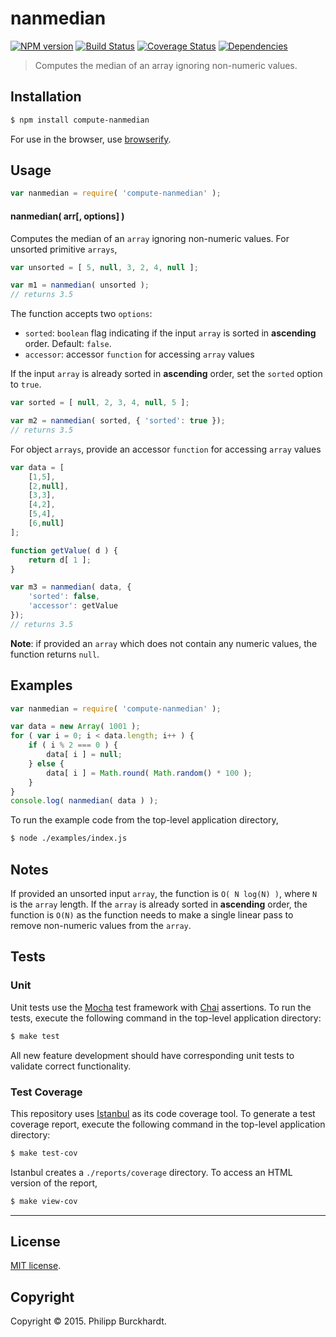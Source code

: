 nanmedian
===
[![NPM version][npm-image]][npm-url] [![Build Status][travis-image]][travis-url] [![Coverage Status][coveralls-image]][coveralls-url] [![Dependencies][dependencies-image]][dependencies-url]

> Computes the median of an array ignoring non-numeric values.


## Installation

``` bash
$ npm install compute-nanmedian
```

For use in the browser, use [browserify](https://github.com/substack/node-browserify).


## Usage

``` javascript
var nanmedian = require( 'compute-nanmedian' );
```

#### nanmedian( arr[, options] )

Computes the median of an `array` ignoring non-numeric values. For unsorted primitive `arrays`,

``` javascript
var unsorted = [ 5, null, 3, 2, 4, null ];

var m1 = nanmedian( unsorted );
// returns 3.5
```

The function accepts two `options`:
*	`sorted`: `boolean` flag indicating if the input `array` is sorted in __ascending__ order. Default: `false`.
*	`accessor`: accessor `function` for accessing `array` values

If the input `array` is already sorted in __ascending__ order, set the `sorted` option to `true`.

``` javascript
var sorted = [ null, 2, 3, 4, null, 5 ];

var m2 = nanmedian( sorted, { 'sorted': true });
// returns 3.5
```

For object `arrays`, provide an accessor `function` for accessing `array` values

``` javascript
var data = [
	[1,5],
	[2,null],
	[3,3],
	[4,2],
	[5,4],
	[6,null]
];

function getValue( d ) {
	return d[ 1 ];
}

var m3 = nanmedian( data, {
	'sorted': false,
	'accessor': getValue
});
// returns 3.5
```

__Note__: if provided an `array` which does not contain any numeric values, the function returns `null`.


## Examples

``` javascript
var nanmedian = require( 'compute-nanmedian' );

var data = new Array( 1001 );
for ( var i = 0; i < data.length; i++ ) {
	if ( i % 2 === 0 ) {
		data[ i ] = null;
	} else {
		data[ i ] = Math.round( Math.random() * 100 );
	}
}
console.log( nanmedian( data ) );
```

To run the example code from the top-level application directory,

``` bash
$ node ./examples/index.js
```


## Notes

If provided an unsorted input `array`, the function is `O( N log(N) )`, where `N` is the `array` length. If the `array` is already sorted in __ascending__ order, the function is `O(N)` as the function needs to make a single linear pass to remove non-numeric values from the `array`.



## Tests

### Unit

Unit tests use the [Mocha](http://mochajs.org/) test framework with [Chai](http://chaijs.com) assertions. To run the tests, execute the following command in the top-level application directory:

``` bash
$ make test
```

All new feature development should have corresponding unit tests to validate correct functionality.


### Test Coverage

This repository uses [Istanbul](https://github.com/gotwarlost/istanbul) as its code coverage tool. To generate a test coverage report, execute the following command in the top-level application directory:

``` bash
$ make test-cov
```

Istanbul creates a `./reports/coverage` directory. To access an HTML version of the report,

``` bash
$ make view-cov
```


---
## License

[MIT license](http://opensource.org/licenses/MIT).


## Copyright

Copyright &copy; 2015. Philipp Burckhardt.


[npm-image]: http://img.shields.io/npm/v/compute-nanmedian.svg
[npm-url]: https://npmjs.org/package/compute-nanmedian

[travis-image]: http://img.shields.io/travis/compute-io/nanmedian/master.svg
[travis-url]: https://travis-ci.org/compute-io/nanmedian

[coveralls-image]: https://img.shields.io/coveralls/compute-io/nanmedian/master.svg
[coveralls-url]: https://coveralls.io/r/compute-io/nanmedian?branch=master

[dependencies-image]: http://img.shields.io/david/compute-io/nanmedian.svg
[dependencies-url]: https://david-dm.org/compute-io/nanmedian

[dev-dependencies-image]: http://img.shields.io/david/dev/compute-io/nanmedian.svg
[dev-dependencies-url]: https://david-dm.org/dev/compute-io/nanmedian

[github-issues-image]: http://img.shields.io/github/issues/compute-io/nanmedian.svg
[github-issues-url]: https://github.com/compute-io/nanmedian/issues
